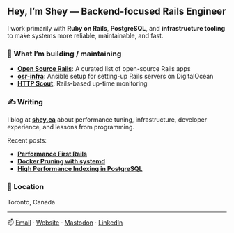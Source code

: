 ## Hey, I’m Shey — Backend-focused Rails Engineer

I work primarily with **Ruby on Rails**, **PostgreSQL**, and **infrastructure tooling** to make systems more reliable, maintainable, and fast.

### 🔧 What I’m building / maintaining
- [**Open Source Rails**](https://github.com/shey/opensourcerails): A curated list of open-source Rails apps
- [**osr-infra**](https://github.com/shey/osr-infra): Ansible setup for setting-up Rails servers on DigitalOcean
- [**HTTP Scout**](https://httpscout.io): Rails-based up-time monitoring

### ✍️ Writing
I blog at [**shey.ca**](https://shey.ca) about performance tuning, infrastructure, developer experience, and lessons from programming.

Recent posts:
- [**Performance First Rails**](https://shey.ca/2025/06/07/performance-first-rails.html)
- [**Docker Pruning with systemd**](https://shey.ca/2024/04/08/docker-pruning-with-systemd.html)
- [**High Performance Indexing in PostgreSQL**](https://shey.ca/2024/04/09/high-performance-indexing-in-postgresql.html)

### 📍 Location
Toronto, Canada

---

📫 [Email](mailto:me@shey.ca) · [Website](https://shey.ca) · [Mastodon](https://ruby.social/@shey) · [LinkedIn](https://www.linkedin.com/in/sheysewani/)
